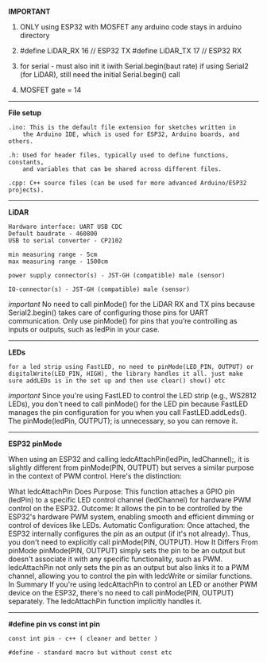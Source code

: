
**IMPORTANT**
	
1) ONLY using ESP32 with MOSFET
		any arduino code stays in arduino directory

2) 
	#define LiDAR_RX 16 // ESP32 TX
	#define LiDAR_TX 17 // ESP32 RX

3) 
	for serial - must also init it iwith Serial.begin(baut rate)
	if using Serial2 (for LiDAR), still need the initial Serial.begin() call

4) MOSFET gate  = 14

------------------------------------------------------------------

**File setup** 

	.ino: This is the default file extension for sketches written in 
		the Arduino IDE, which is used for ESP32, Arduino boards, and others.

	.h: Used for header files, typically used to define functions, constants, 
		and variables that can be shared across different files.

	.cpp: C++ source files (can be used for more advanced Arduino/ESP32 projects).

------------------------------------------------------------------

**LiDAR**

	Hardware interface: UART USB CDC
	Default baudrate - 460800
	USB to serial converter - CP2102

	min measuring range - 5cm
	max measuring range - 1500cm

	power supply connector(s) - JST-GH (compatible) male (sensor)

	IO-connector(s) - JST-GH (compatible) male (sensor)

*important*
	No need to call pinMode() for the LiDAR RX and TX pins because Serial2.begin() takes care of configuring those pins for UART communication.
	Only use pinMode() for pins that you’re controlling as inputs or outputs, such as ledPin in your case.
	
------------------------------------------------------------------

**LEDs**

	for a led strip using FastLED, no need to pinMode(LED_PIN, OUTPUT) or digitalWrite(LED_PIN, HIGH), the library handles it all. just make sure addLEDs is in the set up and then use clear() show() etc

*important*
	Since you're using FastLED to control the LED strip (e.g., WS2812 LEDs), you don't need to call pinMode() for the LED pin because FastLED manages the pin configuration for you when you call FastLED.addLeds().
	The pinMode(ledPin, OUTPUT); is unnecessary, so you can remove it.

------------------------------------------------------------------

**ESP32 pinMode**

When using an ESP32 and calling ledcAttachPin(ledPin, ledChannel);, it is slightly different from pinMode(PIN, OUTPUT) but serves a similar purpose in the context of PWM control. Here's the distinction:

What ledcAttachPin Does
Purpose: This function attaches a GPIO pin (ledPin) to a specific LED control channel (ledChannel) for hardware PWM control on the ESP32.
Outcome: It allows the pin to be controlled by the ESP32's hardware PWM system, enabling smooth and efficient dimming or control of devices like LEDs.
Automatic Configuration: Once attached, the ESP32 internally configures the pin as an output (if it's not already). Thus, you don't need to explicitly call pinMode(PIN, OUTPUT).
How It Differs From pinMode
pinMode(PIN, OUTPUT) simply sets the pin to be an output but doesn't associate it with any specific functionality, such as PWM.
ledcAttachPin not only sets the pin as an output but also links it to a PWM channel, allowing you to control the pin with ledcWrite or similar functions.
In Summary
If you're using ledcAttachPin to control an LED or another PWM device on the ESP32, there's no need to call pinMode(PIN, OUTPUT) separately. The ledcAttachPin function implicitly handles it.

------------------------------------------------------------------

**#define pin vs const int pin**

	const int pin - c++ ( cleaner and better )

	#define - standard macro but without const etc
